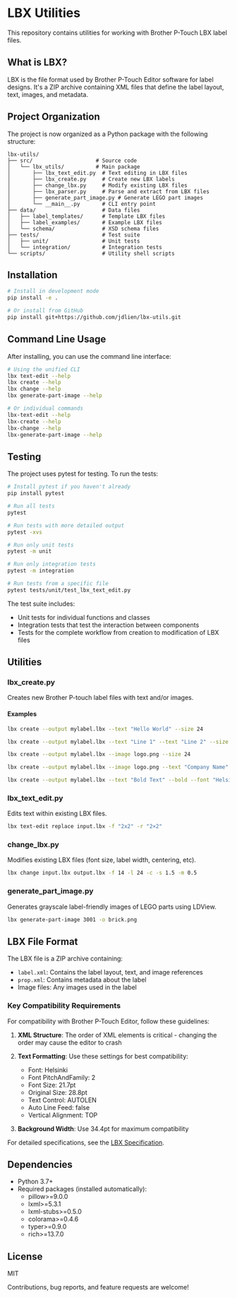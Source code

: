 <!-- @format -->

# LBX Utilities

This repository contains utilities for working with Brother P-Touch LBX label files.

## What is LBX?

LBX is the file format used by Brother P-Touch Editor software for label designs. It's a ZIP archive containing XML files that define the label layout, text, images, and metadata.

## Project Organization

The project is now organized as a Python package with the following structure:

```
lbx-utils/
├── src/                    # Source code
│   └── lbx_utils/          # Main package
│       ├── lbx_text_edit.py  # Text editing in LBX files
│       ├── lbx_create.py     # Create new LBX labels
│       ├── change_lbx.py     # Modify existing LBX files
│       ├── lbx_parser.py     # Parse and extract from LBX files
│       ├── generate_part_image.py # Generate LEGO part images
│       └── __main__.py       # CLI entry point
├── data/                     # Data files
│   ├── label_templates/      # Template LBX files
│   ├── label_examples/       # Example LBX files
│   └── schema/               # XSD schema files
├── tests/                    # Test suite
│   ├── unit/                 # Unit tests
│   └── integration/          # Integration tests
└── scripts/                  # Utility shell scripts
```

## Installation

```bash
# Install in development mode
pip install -e .

# Or install from GitHub
pip install git+https://github.com/jdlien/lbx-utils.git
```

## Command Line Usage

After installing, you can use the command line interface:

```bash
# Using the unified CLI
lbx text-edit --help
lbx create --help
lbx change --help
lbx generate-part-image --help

# Or individual commands
lbx-text-edit --help
lbx-create --help
lbx-change --help
lbx-generate-part-image --help
```

## Testing

The project uses pytest for testing. To run the tests:

```bash
# Install pytest if you haven't already
pip install pytest

# Run all tests
pytest

# Run tests with more detailed output
pytest -xvs

# Run only unit tests
pytest -m unit

# Run only integration tests
pytest -m integration

# Run tests from a specific file
pytest tests/unit/test_lbx_text_edit.py
```

The test suite includes:

- Unit tests for individual functions and classes
- Integration tests that test the interaction between components
- Tests for the complete workflow from creation to modification of LBX files

## Utilities

### lbx_create.py

Creates new Brother P-touch label files with text and/or images.

#### Examples

```bash
lbx create --output mylabel.lbx --text "Hello World" --size 24
```

```bash
lbx create --output mylabel.lbx --text "Line 1" --text "Line 2" --size 24
```

```bash
lbx create --output mylabel.lbx --image logo.png --size 24
```

```bash
lbx create --output mylabel.lbx --image logo.png --text "Company Name" --size 24
```

```bash
lbx create --output mylabel.lbx --text "Bold Text" --bold --font "Helsinki" --size 24
```

### lbx_text_edit.py

Edits text within existing LBX files.

```bash
lbx text-edit replace input.lbx -f "2x2" -r "2×2"
```

### change_lbx.py

Modifies existing LBX files (font size, label width, centering, etc).

```bash
lbx change input.lbx output.lbx -f 14 -l 24 -c -s 1.5 -m 0.5
```

### generate_part_image.py

Generates grayscale label-friendly images of LEGO parts using LDView.

```bash
lbx generate-part-image 3001 -o brick.png
```

## LBX File Format

The LBX file is a ZIP archive containing:

- `label.xml`: Contains the label layout, text, and image references
- `prop.xml`: Contains metadata about the label
- Image files: Any images used in the label

### Key Compatibility Requirements

For compatibility with Brother P-Touch Editor, follow these guidelines:

1. **XML Structure**: The order of XML elements is critical - changing the order may cause the editor to crash
2. **Text Formatting**: Use these settings for best compatibility:

   - Font: Helsinki
   - Font PitchAndFamily: 2
   - Font Size: 21.7pt
   - Original Size: 28.8pt
   - Text Control: AUTOLEN
   - Auto Line Feed: false
   - Vertical Alignment: TOP

3. **Background Width**: Use 34.4pt for maximum compatibility

For detailed specifications, see the [LBX Specification](data/schema/lbx-specification.md).

## Dependencies

- Python 3.7+
- Required packages (installed automatically):
  - pillow>=9.0.0
  - lxml>=5.3.1
  - lxml-stubs>=0.5.0
  - colorama>=0.4.6
  - typer>=0.9.0
  - rich>=13.7.0

## License

MIT

Contributions, bug reports, and feature requests are welcome!
